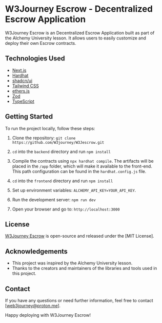# W3Journey Escrow - Decentralized Escrow Application

W3Journey Escrow is an Decentralized Escrow Application built as part of the Alchemy University lesson. It allows users to easily customize and deploy their own Escrow contracts.

## Technologies Used

- [Next.js](https://nextjs.org/)
- [Hardhat](https://hardhat.org/)
- [shadcn/ui](https://ui.shadcn.com/)
- [Tailwind CSS](https://tailwindcss.com/)
- [ethers.js](https://docs.ethers.org/v6/)
- [Zod](https://zod.dev/)
- [TypeScript](https://www.typescriptlang.org/)

## Getting Started

To run the project locally, follow these steps:

1. Clone the repository: `git clone https://github.com/W3journey/W3Jescrow.git`

2. `cd` into the `backend` directory and run `npm install`

3. Compile the contracts using `npx hardhat compile`. The artifacts will be placed in the `/app` folder, which will make it available to the front-end. This path configuration can be found in the `hardhat.config.js` file.

4. `cd` into the `frontend` directory and run `npm install`

5. Set up environment variables: `ALCHEMY_API_KEY=YOUR_API_KEY`.

6. Run the development server: `npm run dev`

7. Open your browser and go to: `http://localhost:3000`

## License

[W3Journey Escrow](https://github.com/W3journey/W3Jescrow.git) is open-source and released under the [MIT License].

## Acknowledgements

- This project was inspired by the Alchemy University lesson.
- Thanks to the creators and maintainers of the libraries and tools used in this project.

## Contact

If you have any questions or need further information, feel free to contact [web3journey@proton.me].

Happy deploying with W3Journey Escrow!
